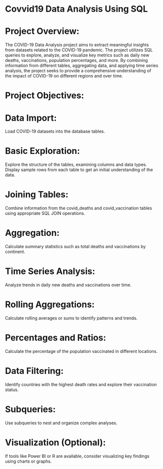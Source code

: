 # Covvid19 Data Analysis Using SQL
# Project Overview:
The COVID-19 Data Analysis project aims to extract meaningful insights from datasets related to the COVID-19 pandemic. The project utilizes SQL queries to explore, analyze, and visualize key metrics such as daily
new deaths, vaccinations, population percentages, and more. By combining information from different tables, aggregating data, and applying time series analysis, the project seeks to provide a comprehensive 
understanding of the impact of COVID-19 on different regions and over time.
# Project Objectives:
# Data Import:
   Load COVID-19 datasets into the database tables.
# Basic Exploration:
  Explore the structure of the tables, examining columns and data types.
  Display sample rows from each table to get an initial understanding of the data.
# Joining Tables:
  Combine information from the covid_deaths and covid_vaccination tables using appropriate SQL JOIN operations.
# Aggregation:
  Calculate summary statistics such as total deaths and vaccinations by continent.
# Time Series Analysis:
  Analyze trends in daily new deaths and vaccinations over time.
# Rolling Aggregations:
  Calculate rolling averages or sums to identify patterns and trends.
# Percentages and Ratios:
  Calculate the percentage of the population vaccinated in different locations.
# Data Filtering:
 Identify countries with the highest death rates and explore their vaccination status.
# Subqueries:
 Use subqueries to nest and organize complex analyses.
# Visualization (Optional):
 If tools like Power BI or R are available, consider visualizing key findings using charts or graphs.
